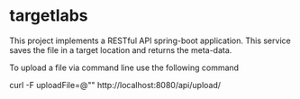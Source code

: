 # targetlabs

This project implements a RESTful API spring-boot application. This service saves the file in a target location and returns the meta-data.





To upload a file via command line use the following command

curl -F uploadFile=@"<insert location of file here>" http://localhost:8080/api/upload/